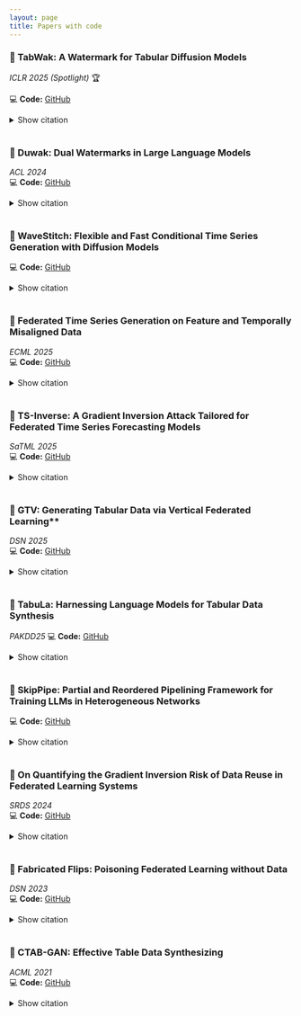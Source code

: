 ```yaml
---
layout: page
title: Papers with code
---
```


<a name="top"></a> 



### 📄 TabWak: A Watermark for Tabular Diffusion Models
*ICLR 2025 (Spotlight)*  🏆

💻 **Code:** [GitHub](https://github.com/chaoyitud/TabWak)  
 <details><summary>Show citation</summary>
```bibtex
@inproceedings{zhu2025tabwak,
  title={TabWak: A Watermark for Tabular Diffusion Models},
  author={Zhu, Chaoyi and Tang, Jiayi and Galjaard, Jeroen M. and Chen, Pin-Yu and Birke, Robert and Bos, Cornelis and Chen, Lydia Y.},
  booktitle={International Conference on Learning Representations},
  year={2025},
  note={Spotlight}
}
```
</details>

<br>


### 📄 Duwak: Dual Watermarks in Large Language Models  
*ACL 2024*  
💻 **Code:** [GitHub](https://github.com/chaoyitud/Dual-Watermarks)
<details>
<summary>Show citation</summary>
```bibtex
@inproceedings{duwak2024,
  title={Duwak: Dual Watermarks in Large Language Models},
  author={},
  booktitle={Annual Meeting of the Association for Computational Linguistics},
  year={2024}
}
```
</details>

<br>

### 📄 WaveStitch: Flexible and Fast Conditional Time Series Generation with Diffusion Models 
💻 **Code:** [GitHub](https://github.com/adis98/HierarchicalTS)  
<details>
<summary>Show citation</summary>
```bibtex
@article{shankar2025wavestitch,
  title={WaveStitch: Flexible and Fast Conditional Time Series Generation with Diffusion Models},
  author={Shankar, A. and Chen, Lydia Y. and van Deursen, A. and Hai, R.},
  journal={CoRR},
  volume={abs/2503.06231},
  year={2025}
}
```
</details>
<br>


### 📄 Federated Time Series Generation on Feature and Temporally Misaligned Data  
*ECML 2025*  
💻 **Code:** [GitHub](https://github.com/soizhiwen/FedTDD)  
<details>
<summary>Show citation</summary>
```bibtex
@inproceedings{fedtdd2025,
  title={Federated Time Series Generation on Feature and Temporally Misaligned Data},
  author={},
  booktitle={European Conference on Machine Learning and Principles and Practice of Knowledge Discovery in Databases},
  year={2025}
}
```
</details>
<br>

### 📄 TS-Inverse: A Gradient Inversion Attack Tailored for Federated Time Series Forecasting Models
*SaTML 2025*  
💻 **Code:** [GitHub](https://github.com/Capsar/ts-inverse)  
<details>
<summary>Show citation</summary>
```bibtex
@inproceedings{meijer2025tsinverse,
  title={TS-Inverse: A Gradient Inversion Attack Tailored for Federated Time Series Forecasting Models},
  author={Meijer, C. and Huang, J. and Sharma, S. and Lazovik, E. and Chen, Lydia Y.},
  booktitle={IEEE Conference on Secure and Trustworthy Machine Learning},
  year={2025}
}
```
</details>

<br>

### 📄  GTV: Generating Tabular Data via Vertical Federated Learning**  
*DSN 2025*  
💻 **Code:** [GitHub](https://github.com/zhao-zilong/gtv)
<details>
<summary>Show citation</summary>
```bibtex
@inproceedings{tv2025,
  title={TV: Generating Tabular Data via Vertical Federated Learning},
  author={},
  booktitle={IEEE/IFIP International Conference on Dependable Systems and Networks},
  year={2025}
}
```
</details>
<br>

### 📄 TabuLa: Harnessing Language Models for Tabular Data Synthesis 
*PAKDD25*
💻 **Code:** [GitHub](https://github.com/zhao-zilong/Tabula)  
<details>
<summary>Show citation</summary>
```bibtex
@inproceedings{tabula2025,
  title={TabuLa: Harnessing Language Models for Tabular Data Synthesis},
  author={},
  booktitle={Pacific-Asia Conference on Knowledge Discovery and Data Mining},
  year={2025}
}
```
</details>
<br>

### 📄 SkipPipe: Partial and Reordered Pipelining Framework for Training LLMs in Heterogeneous Networks  
💻 **Code:** [GitHub](https://github.com/gensyn-ai/skippipe)  
 <details>
<summary>Show citation</summary>
```bibtex
@article{blagoev2025skippipe,
  title={SkipPipe: Partial and Reordered Pipelining Framework for Training LLMs in Heterogeneous Networks},
  author={Blagoev, N. and Chen, Lydia Y. and Ersoy, O.},
  journal={CoRR},
  volume={abs/2502.19913},
  year={2025}
}
```
</details>
<br>



### 📄 On Quantifying the Gradient Inversion Risk of Data Reuse in Federated Learning Systems
*SRDS 2024*  
💻 **Code:** [GitHub](https://github.com/GillHuang-Xtler/CGI_multiserver_inversion)  
<details>
<summary>Show citation</summary>
```bibtex
@inproceedings{huang2024quantifying,
  title={On Quantifying the Gradient Inversion Risk of Data Reuse in Federated Learning Systems},
  author={Huang, J. and Chen, Lydia Y. and Roos, S.},
  booktitle={International Symposium on Reliable Distributed Systems},
  year={2024}
}
```
</details>
<br>


### 📄 Fabricated Flips: Poisoning Federated Learning without Data
*DSN 2023*  
💻 **Code:** [GitHub](https://github.com/GillHuang-Xtler/DFA_untargeted_attack)  
<details>
<summary>Show citation</summary>
```bibtex
@inproceedings{huang2023fabricated,
  title={Fabricated Flips: Poisoning Federated Learning without Data},
  author={Huang, J. and Zhao, Z. and Chen, Lydia Y. and Roos, S.},
  booktitle={Annual IEEE/IFIP International Conference on Dependable Systems and Networks},
  year={2023}
}
```
</details>
<br>

### 📄 CTAB-GAN: Effective Table Data Synthesizing
*ACML 2021*  
💻 **Code:** [GitHub](https://github.com/Team-TUD/CTAB-GAN)  
<details>
<summary>Show citation</summary>
```bibtex
@inproceedings{zhao2021ctabgan,
  title={CTAB-GAN: Effective Table Data Synthesizing},
  author={Zhao, Z. and Kunar, A. and Birke, R. and Chen, Lydia Y.},
  booktitle={Asian Conference on Machine Learning},
  year={2021},
  editor={Balasubramanian, V. N. and Tsang, I. W.}
}
```
</details>

<br>

<!--
Our research themes span in the following areas. 

- [Generative Models](#generative-models)
- [Robust, and Private Learning](#robust-and-private-learning)
- [Federated Learning ](#federated-learning-)
  

# Generative Models<a name="Generative"></a>

While big data is powering up the deep learning models, it is costly and inevitably intrudes privacy to curate such data. Synthetically generated data not only alleviates the cost of collecting data but also overcome the privacy concerns and legislation boundary. How to generate synthetic data that fulfill the requirements of data similarity, analysis utility, privacy and generalization?

We are exploring a wide range of generative models for synthesizing tabular data, ranging from Generative Adversarial Networks (GANs), latent difussion, flow models, and large language models. 
We are also actively collaborating with various industrial partners to explore synthetic data as a privacy-preserving data sharing solution, such as major European energy companies, and finacial companies. 



# Robust, and Private Learning<a name="RPFlearning"></a> 

Artificial intelligence (AI) and machine learning (ML) are ubiquitous in our daily lives in the form of search engines, machine translation, self-driving cars and much more. The prevailing assumptions of existing ML algorithms are that data is neutral and can be freely accessed (without breaching privacy). As a result, the existing algorithms fall short of addressing challenges in realistic scenarios, i.e., against adversarial examples, dirty data, and unreliable execution environments while still preserving data privacy. These issues are further exacerbated by large and distributed learning problems, the data for which is collected over multiple sources and must be computed on distributed nodes.

In this line of research, we are designing robust, privacy-preserving and fair learning algorithms. Topics include:
- Robust Machine Learning: designing learning algorithms that are robust to dirty data inputs.
- Adversarial Attacks and Defenses: designing adversarial attacks and defense mechanisms for deployed deep models.
- Differential private (deep) learning: designing effective differential private ML models with precise accuracy accounting.

<figure>
 <a href="#top">
  <img src="../assets/img/top.png" alt="top" style="float: right;" width="30" height="30">
 </a>
</figure>

# Federated Learning <a name="eLInf"></a> 
Data is constantly generated and collected by edge devices (of the network) to power up today’s AI and ML analyses. With the advancement of algorithmic compression techniques and hardware technology, the ability to train neural networks and run inference on edge devices has gone from myth to reality. Federated learning (FL) is an emerging learning paradigm where distributed edge nodes collaboratively learn the weights of neural networks iteratively without directly sharing data. It is largely unexplored how existing deep learning algorithms can be realized within a FL framework, thereby overcoming network communications and adversarial threats. Moreover, owing to the vast number of available trained models and highly heterogeneous mobile devices, it is no mean feat to identify and deploy the right model for individual edge devices.

In this line of research, we are designing learning algorithms and prototyping system solutions for ML training and inference on distributed edge devices. Topics include:

- Confidential Vertical Learning for Manufacturer: collaborating with the world leading material manufacturers to design confidential vertical federated learning on variety of machine learning models
- Attacks and Defenses in Federated Learning: designing data free model poisoning attacks, gradient inversion attacks, and freerider attacks for various federated learning systems
- Continue Federated Learning and Domain Adaptation: designing federated learning systems that tackle two foundemntal challenges in real life: data continitously evolves through different domains and learning tasks also change over time. 
- Deep Model Inferences on Edge Devices: designing and prototyping an inference engine that can search for optimal models and configurations for edge devices at scale.

<figure>
 <a href="#top">
  <img src="../assets/img/top.png" alt="top" style="float: right;" width="30" height="30">
 </a>
</figure>

-->
